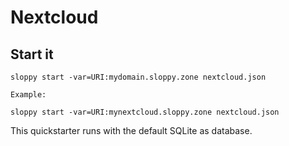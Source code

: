 # Nextcloud


## Start it

```
sloppy start -var=URI:mydomain.sloppy.zone nextcloud.json

Example:

sloppy start -var=URI:mynextcloud.sloppy.zone nextcloud.json
```

This quickstarter runs with the default SQLite as database.
